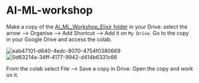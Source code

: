 # AI-ML-workshop

Make a copy of the [AI_ML_Workshop_Elixir folder](https://drive.google.com/drive/folders/13ZRGq2kEod0W8zYV3njIJFoHcUCZwrRG?usp=sharing) in your Drive: select the arrow --> Organise --> Add Shortcut --> Add it on `My Drive`. Go to the copy in your Google Drive and access the colab. 

![eab47101-d640-4edc-8070-4754f0380669](https://github.com/user-attachments/assets/8811d338-547a-4ad7-b380-b4b2f52371ce)
![0d63214a-34ff-4177-9942-d414b6331c66](https://github.com/user-attachments/assets/8c93d417-2b08-4417-bb50-3c1af52630a4)

From the colab select File --> Save a copy in Drive. Open the copy and work on it.
